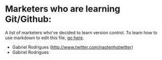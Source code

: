 # Marketers who are learning Git/Github:
A list of marketers who've decided to learn version control. To learn how to use markdown to edit this file, [go here](https://help.github.com/articles/markdown-basics/).

- Gabriel Rodrigues (http://www.twitter.com/naotenhotwitter)
- Gabriel Rodrigues
